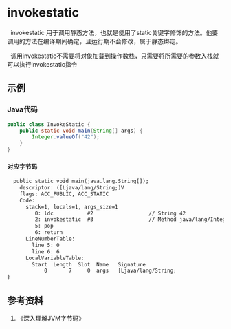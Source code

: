 # invokestatic
&nbsp;&nbsp;invokestatic 用于调用静态方法，也就是使用了static关键字修饰的方法。他要调用的方法在编译期间确定，且运行期不会修改，属于静态绑定。

&nbsp;&nbsp;调用invokestatic不需要将对象加载到操作数栈，只需要将所需要的参数入栈就可以执行invokestatic指令

## 示例
### Java代码
```java
public class InvokeStatic {
    public static void main(String[] args) {
        Integer.valueOf("42");
    }
}
```
#### 对应字节码
```txt
  public static void main(java.lang.String[]);
    descriptor: ([Ljava/lang/String;)V
    flags: ACC_PUBLIC, ACC_STATIC
    Code:
      stack=1, locals=1, args_size=1
         0: ldc           #2                  // String 42
         2: invokestatic  #3                  // Method java/lang/Integer.valueOf:(Ljava/lang/String;)Ljava/lang/Integer;
         5: pop
         6: return
      LineNumberTable:
        line 5: 0
        line 6: 6
      LocalVariableTable:
        Start  Length  Slot  Name   Signature
            0       7     0  args   [Ljava/lang/String;
}
```

## 参考资料
1. 《深入理解JVM字节码》